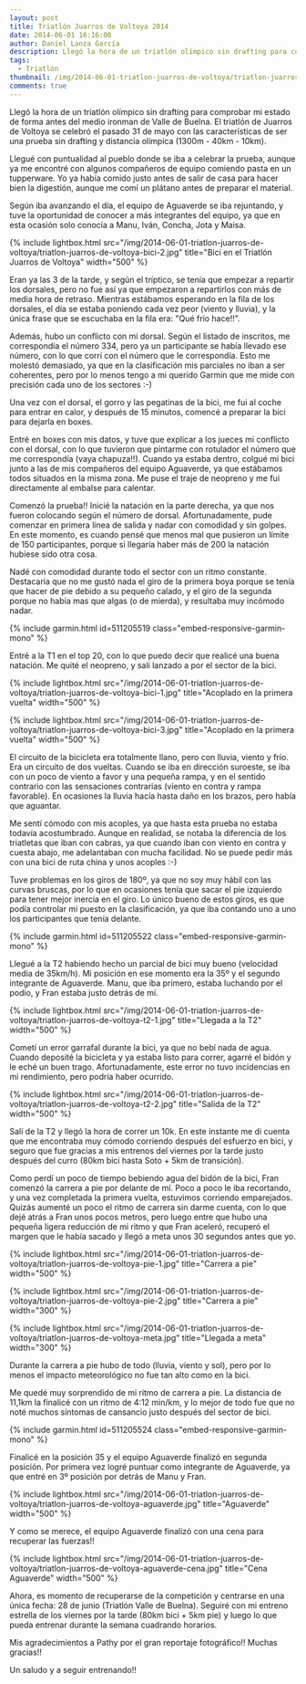 ```yaml
---
layout: post
title: Triatlón Juarros de Voltoya 2014
date: 2014-06-01 16:16:00
author: Daniel Lanza García
description: Llegó la hora de un triatlón olímpico sin drafting para comprobar mi estado de forma antes del medio ironman de Valle de Buelna.
tags:
  - Triatlón
thumbnail: /img/2014-06-01-triatlon-juarros-de-voltoya/triatlon-juarros-de-voltoya-bici-2.jpg
comments: true
---
```


Llegó la hora de un triatlón olímpico sin drafting para comprobar mi estado de forma antes del medio ironman de Valle de Buelna. El triatlón de Juarros de Voltoya se celebró el pasado 31 de mayo con las características de ser una prueba sin drafting y distancia olímpica (1300m - 40km - 10km).

Llegué con puntualidad al pueblo donde se iba a celebrar la prueba, aunque ya me encontré con algunos compañeros de equipo comiendo pasta en un tupperware. Yo ya había comido justo antes de salir de casa para hacer bien la digestión, aunque me comí un plátano antes de preparar el material.

Según iba avanzando el día, el equipo de Aguaverde se iba rejuntando, y tuve la oportunidad de conocer a más integrantes del equipo, ya que en esta ocasión solo conocía a Manu, Iván, Concha, Jota y Maisa.

{% include lightbox.html src="/img/2014-06-01-triatlon-juarros-de-voltoya/triatlon-juarros-de-voltoya-bici-2.jpg" title="Bici en el Triatlón Juarros de Voltoya" width="500" %}

Eran ya las 3 de la tarde, y según el tríptico, se tenía que empezar a repartir los dorsales, pero no fue así ya que empezaron a repartirlos con más de media hora de retraso. Mientras estábamos esperando en la fila de los dorsales, el día se estaba poniendo cada vez peor (viento y lluvia), y la única frase que se escuchaba en la fila era: "Qué frío hace!!".

Además, hubo un conflicto con mi dorsal. Según el listado de inscritos, me correspondía el número 334, pero ya un participante se había llevado ese número, con lo que corrí con el número que le correspondía. Esto me molestó demasiado, ya que en la clasificación mis parciales no iban a ser coherentes, pero por lo menos tengo a mi querido Garmin que me mide con precisión cada uno de los sectores :-)

Una vez con el dorsal, el gorro y las pegatinas de la bici, me fui al coche para entrar en calor, y después de 15 minutos, comencé a preparar la bici para dejarla en boxes.

Entré en boxes con mis datos, y tuve que explicar a los jueces mi conflicto con el dorsal, con lo que tuvieron que pintarme con rotulador el número que me correspondía (vaya chapuza!!). Cuando ya estaba dentro, colgué mi bici junto a las de mis compañeros del equipo Aguaverde, ya que estábamos todos situados en la misma zona. Me puse el traje de neopreno y me fui directamente al embalse para calentar.

Comenzó la prueba!! Inicié la natación en la parte derecha, ya que nos fueron colocando según el número de dorsal. Afortunadamente, pude comenzar en primera línea de salida y nadar con comodidad y sin golpes. En este momento, es cuando pensé que menos mal que pusieron un límite de 150 participantes, porque si llegaría haber más de 200 la natación hubiese sido otra cosa.

Nadé con comodidad durante todo el sector con un ritmo constante. Destacaría que no me gustó nada el giro de la primera boya porque se tenía que hacer de pie debido a su pequeño calado, y el giro de la segunda porque no había mas que algas (o de mierda), y resultaba muy incómodo nadar.

{% include garmin.html id=511205519 class="embed-responsive-garmin-mono" %}

Entré a la T1 en el top 20, con lo que puedo decir que realicé una buena natación. Me quité el neopreno, y salí lanzado a por el sector de la bici.

{% include lightbox.html src="/img/2014-06-01-triatlon-juarros-de-voltoya/triatlon-juarros-de-voltoya-bici-1.jpg" title="Acoplado en la primera vuelta" width="500" %}

{% include lightbox.html src="/img/2014-06-01-triatlon-juarros-de-voltoya/triatlon-juarros-de-voltoya-bici-3.jpg" title="Acoplado en la primera vuelta" width="500" %}

El circuito de la bicicleta era totalmente llano, pero con lluvia, viento y frío. Era un circuito de dos vueltas. Cuando se iba en dirección suroeste, se iba con un poco de viento a favor y una pequeña rampa, y en el sentido contrario con las sensaciones contrarias (viento en contra y rampa favorable). En ocasiones la lluvia hacía hasta daño en los brazos, pero había que aguantar.

Me sentí cómodo con mis acoples, ya que hasta esta prueba no estaba todavía acostumbrado. Aunque en realidad, se notaba la diferencia de los triatletas que iban con cabras, ya que cuando iban con viento en contra y cuesta abajo, me adelantaban con mucha facilidad. No se puede pedir más con una bici de ruta china y unos acoples :-)

Tuve problemas en los giros de 180º, ya que no soy muy hábil con las curvas bruscas, por lo que en ocasiones tenía que sacar el pie izquierdo para tener mejor inercia en el giro. Lo único bueno de estos giros, es que podía controlar mi puesto en la clasificación, ya que iba contando uno a uno los participantes que tenía delante.

{% include garmin.html id=511205522 class="embed-responsive-garmin-mono" %}

Llegué a la T2 habiendo hecho un parcial de bici muy bueno (velocidad media de 35km/h). Mi posición en ese momento era la 35º y el segundo integrante de Aguaverde. Manu, que iba primero, estaba luchando por el podio, y Fran estaba justo detrás de mí.

{% include lightbox.html src="/img/2014-06-01-triatlon-juarros-de-voltoya/triatlon-juarros-de-voltoya-t2-1.jpg" title="Llegada a la T2" width="500" %}

Cometí un error garrafal durante la bici, ya que no bebí nada de agua. Cuando deposité la bicicleta y ya estaba listo para correr, agarré el bidón y le eché un buen trago. Afortunadamente, este error no tuvo incidencias en mi rendimiento, pero podría haber ocurrido.

{% include lightbox.html src="/img/2014-06-01-triatlon-juarros-de-voltoya/triatlon-juarros-de-voltoya-t2-2.jpg" title="Salida de la T2" width="500" %}

Salí de la T2 y llegó la hora de correr un 10k. En este instante me di cuenta que me encontraba muy cómodo corriendo después del esfuerzo en bici, y seguro que fue gracias a mis entrenos del viernes por la tarde justo después del curro (80km bici hasta Soto + 5km de transición).

Como perdí un poco de tiempo bebiendo agua del bidón de la bici, Fran comenzó la carrera a pie por delante de mí. Poco a poco le iba recortando, y una vez completada la primera vuelta, estuvimos corriendo emparejados. Quizás aumenté un poco el ritmo de carrera sin darme cuenta, con lo que dejé atrás a Fran unos pocos metros, pero luego entre que hubo una pequeña ligera reducción de mi ritmo y que Fran aceleró, recuperó el margen que le había sacado y llegó a meta unos 30 segundos antes que yo.

{% include lightbox.html src="/img/2014-06-01-triatlon-juarros-de-voltoya/triatlon-juarros-de-voltoya-pie-1.jpg" title="Carrera a pie" width="500" %}

{% include lightbox.html src="/img/2014-06-01-triatlon-juarros-de-voltoya/triatlon-juarros-de-voltoya-pie-2.jpg" title="Carrera a pie" width="300" %}

{% include lightbox.html src="/img/2014-06-01-triatlon-juarros-de-voltoya/triatlon-juarros-de-voltoya-meta.jpg" title="Llegada a meta" width="300" %}

Durante la carrera a pie hubo de todo (lluvia, viento y sol), pero por lo menos el impacto meteorológico no fue tan alto como en la bici.

Me quedé muy sorprendido de mi ritmo de carrera a pie. La distancia de 11,1km la finalicé con un ritmo de 4:12 min/km, y lo mejor de todo fue que no noté muchos síntomas de cansancio justo después del sector de bici.

{% include garmin.html id=511205524 class="embed-responsive-garmin-mono" %}

Finalicé en la posición 35 y el equipo Aguaverde finalizó en segunda posición. Por primera vez logré puntuar como integrante de Aguaverde, ya que entré en 3º posición por detrás de Manu y Fran.

{% include lightbox.html src="/img/2014-06-01-triatlon-juarros-de-voltoya/triatlon-juarros-de-voltoya-aguaverde.jpg" title="Aguaverde" width="500" %}

Y como se merece, el equipo Aguaverde finalizó con una cena para recuperar las fuerzas!!

{% include lightbox.html src="/img/2014-06-01-triatlon-juarros-de-voltoya/triatlon-juarros-de-voltoya-aguaverde-cena.jpg" title="Cena Aguaverde" width="500" %}

Ahora, es momento de recuperarse de la competición y centrarse en una única fecha: 28 de junio (Triatlón Valle de Buelna). Seguiré con mi entreno estrella de los viernes por la tarde (80km bici + 5km pie) y luego lo que pueda entrenar durante la semana cuadrando horarios.

Mis agradecimientos a Pathy por el gran reportaje fotográfico!! Muchas gracias!!

Un saludo y a seguir entrenando!!
